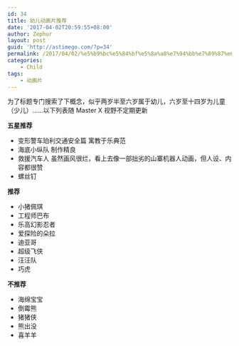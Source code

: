 ```yaml
---
id: 34
title: 幼儿动画片推荐
date: '2017-04-02T20:59:55+08:00'
author: Zephur
layout: post
guid: 'http://astimego.com/?p=34'
permalink: /2017/04/02/%e5%b9%bc%e5%84%bf%e5%8a%a8%e7%94%bb%e7%89%87%e6%8e%a8%e8%8d%90/
categories:
    - Child
tags:
    - 动画片
---
```


为了标题专门搜索了下概念，似乎两岁半至六岁属于幼儿，六岁至十四岁为儿童（少儿）……以下列表随 Master X 视野不定期更新

**五星推荐**

- 变形警车珀利交通安全篇 寓教于乐典范
- 海底小纵队 制作精良
- 救援汽车人 虽然画风很烂，看上去像一部拙劣的山寨机器人动画，但人设、内容都很赞
- 螺丝钉

**推荐**

- 小猪佩琪
- 工程师巴布
- 乐高幻影忍者
- 爱探险的朵拉
- 迪亚哥
- 超级飞侠
- 汪汪队
- 巧虎

**不推荐**

- 海绵宝宝
- 倒霉熊
- 猪猪侠
- 熊出没
- 喜羊羊
